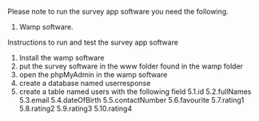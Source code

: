 Please note to run the survey app software
you need the following.
1. Wamp software.

Instructions to run and test the survey app software 
1. Install the wamp software
2. put the survey software in the www folder found in the wamp folder
3. open the phpMyAdmin in the wamp software 
4. create a database named userresponse
5. create a table named users with the following field
   5.1.id
   5.2.fullNames
   5.3.email
   5.4.dateOfBirth
   5.5.contactNumber
   5.6.favourite
   5.7.rating1
   5.8.rating2
   5.9.rating3
   5.10.rating4
